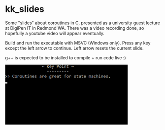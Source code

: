 # kk_slides
Some "slides" about coroutines in C, presented as a university guest lecture at DigiPen IT in Redmond WA. There was a video recording done, so hopefully a youtube video will appear eventually.

Build and run the executable with MSVC (Windows only). Press any key except the left arrow to continue. Left arrow resets the current slide.

g++ is expected to be installed to compile + run code live :)

![screenshot 1](assets/slides.gif?raw=true)
